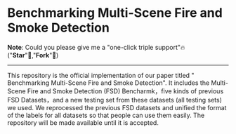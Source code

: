 # Benchmarking Multi-Scene Fire and Smoke Detection

**Note**: Could you please give me a "one-click triple support"🔥 ("**Star**"🚀,"**Fork**"🔖)<br>

---

This repository is the official implementation of our paper titled " Benchmarking Multi-Scene Fire and Smoke Detection". It includes the Multi-Scene Fire and Smoke Detection (FSD) Bencharmk，five kinds of previous FSD Datasets，and a new testing set from these datasets (all testing sets) we used. We reprocessed the previous FSD datasets and unified the format of the labels for all datasets so that people can use them easily. The repository will be made available until it is accepted.

